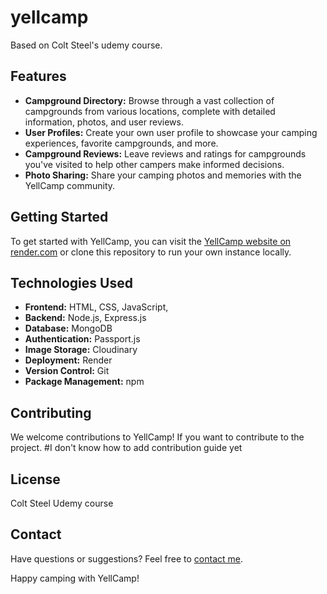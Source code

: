 # yellcamp
Based on Colt Steel's udemy course.

## Features

- **Campground Directory:** Browse through a vast collection of campgrounds from various locations, complete with detailed information, photos, and user reviews.
- **User Profiles:** Create your own user profile to showcase your camping experiences, favorite campgrounds, and more.
- **Campground Reviews:** Leave reviews and ratings for campgrounds you've visited to help other campers make informed decisions.
- **Photo Sharing:** Share your camping photos and memories with the YellCamp community.


## Getting Started

To get started with YellCamp, you can visit the [YellCamp website on render.com]([https://yellcamp.com](https://yellcamp.onrender.com/?fbclid=IwAR0FpgoUuYvNeiLJt627NWc6bftQJaQbv471NZnu3hy2y8tI9CfskeMcIf8)) or clone this repository to run your own instance locally. 

## Technologies Used

- **Frontend:** HTML, CSS, JavaScript, 
- **Backend:** Node.js, Express.js
- **Database:** MongoDB
- **Authentication:** Passport.js
- **Image Storage:** Cloudinary
- **Deployment:** Render
- **Version Control:** Git
- **Package Management:** npm

## Contributing

We welcome contributions to YellCamp! If you want to contribute to the project. #I don't know how to add contribution guide yet

## License

Colt Steel Udemy course

## Contact

Have questions or suggestions? Feel free to [contact me](lusinedev@gmail.com).

Happy camping with YellCamp!

